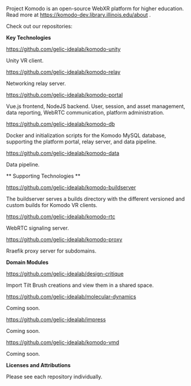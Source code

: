 Project Komodo is an open-source WebXR platform for higher education. Read more at https://komodo-dev.library.illinois.edu/about . 

Check out our repositories:

**Key Technologies**

https://github.com/gelic-idealab/komodo-unity

Unity VR client.

https://github.com/gelic-idealab/komodo-relay

Networking relay server.

https://github.com/gelic-idealab/komodo-portal

Vue.js frontend, NodeJS backend. User, session, and asset management, data reporting, WebRTC communication, platform administration.

https://github.com/gelic-idealab/komodo-db

Docker and initialization scripts for the Komodo MySQL database, supporting the platform portal, relay server, and data pipeline.

https://github.com/gelic-idealab/komodo-data

Data pipeline.

** Supporting Technologies **

https://github.com/gelic-idealab/komodo-buildserver

The buildserver serves a builds directory with the different versioned and custom builds for Komodo VR clients.

https://github.com/gelic-idealab/komodo-rtc

WebRTC signaling server.

https://github.com/gelic-idealab/komodo-proxy

Rraefik proxy server for subdomains.

**Domain Modules**

https://github.com/gelic-idealab/design-critique

Import Tilt Brush creations and view them in a shared space. 

https://github.com/gelic-idealab/molecular-dynamics

Coming soon.

https://github.com/gelic-idealab/impress

Coming soon.

https://github.com/gelic-idealab/komodo-vmd

Coming soon.

**Licenses and Attributions**

Please see each repository individually.
